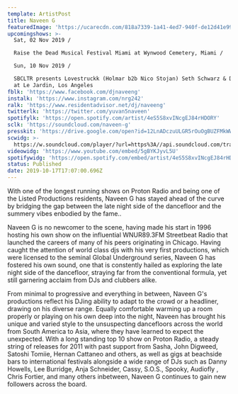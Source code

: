 ```yaml
---
template: ArtistPost
title: Naveen G
featuredImage: 'https://ucarecdn.com/818a7339-1a41-4ed7-940f-de12d41e991e/'
upcomingshows: >-
  Sat, 02 Nov 2019 /

  Raise the Dead Musical Festival Miami at Wynwood Cemetery, Miami /

  Sun, 10 Nov 2019 /

  SBCLTR presents Lovestruckk (Holmar b2b Nico Stojan) Seth Schwarz & Dead Tones
  at Le Jardin, Los Angeles
fblk: 'https://www.facebook.com/djnaveeng'
instalk: 'https://www.instagram.com/nrg242'
ralk: 'https://www.residentadvisor.net/dj/naveeng'
twitterlk: 'https://twitter.com/yuvan5naveen'
spotifylk: 'https://open.spotify.com/artist/4eS5S8xvINcgEJ84rHDORY'
sclk: 'https://soundcloud.com/naveen-g'
presskit: 'https://drive.google.com/open?id=12LnADczuULGR5rOuOgBUZFMkWWl12zfW'
scwidg: >-
  https://w.soundcloud.com/player/?url=https%3A//api.soundcloud.com/tracks/659730656&color=%23ff5500&auto_play=false&hide_related=false&show_comments=true&show_user=true&show_reposts=false&show_teaser=true&visual=true
videowidg: 'https://www.youtube.com/embed/5gBYKJyvL5U'
spotifywidg: 'https://open.spotify.com/embed/artist/4eS5S8xvINcgEJ84rHDORY'
status: Published
date: 2019-10-17T17:07:00.696Z
---
```

With one of the longest running shows on Proton Radio and being one of the Listed Productions residents, Naveen G has stayed ahead of the curve by bridging the gap between the late night side of the dancefloor and the summery vibes enbodied by the fame..



Naveen G is no newcomer to the scene, having made his start in 1996 hosting his own show on the influential WNUR89.3FM Streetbeat Radio that launched the careers of many of his peers originating in Chicago. Having caught the attention of world class djs with his very first productions, which were licensed to the seminal Global Underground series, Naveen G has fostered his own sound, one that is constently hailed as exploring the late night side of the dancefloor, straying far from the conventional formula, yet still garnering acclaim from DJs and clubbers alike.



From minimal to progressive and everything in between, Naveen G's productions reflect his DJing ability to adapt to the crowd or a headliner, drawing on his diverse range. Equally comfortable warming up a room properly or playing on his own deep into the night, Naveen has brought his unique and varied style to the unsuspecting dancefloors across the world from South America to Asia, where they have learned to expect the unexpected. With a long standing top 10 show on Proton Radio, a steady string of releases for 2011 with past support from Sasha, John Digweed, Satoshi Tomiie, Hernan Cattaneo and others, as well as gigs at beachside bars to international festivals alongside a wide range of DJs such as Danny Howells, Lee Burridge, Anja Schneider, Cassy, S.O.S., Spooky, Audiofly , Chris Fortier, and many others inbetween, Naveen G continues to gain new followers across the board.

